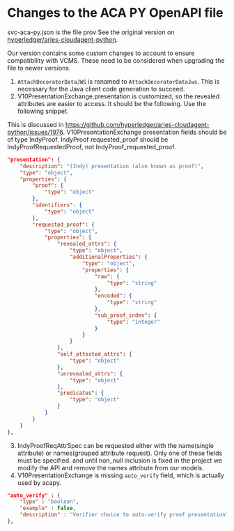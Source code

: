 # Changes to the ACA PY OpenAPI file

svc-aca-py.json is the file prov
See the original version on [hyperledger/aries-cloudagent-python](https://github.com/hyperledger/aries-cloudagent-python/blob/main/open-api/openapi.json).

Our version contains some custom changes to account to ensure compatibility with VCMS. These need to be considered when upgrading the file to newer versions.

1. `AttachDecoratorDataJWS` is renamed to `AttachDecoratorDataJws`. This is necessary for the Java client code generation to
   succeed.
2. V10PresentationExchange.presentation is customized, so the revealed attributes are easier to access.
It should be the following. Use the following snippet.

This is discussed in https://github.com/hyperledger/aries-cloudagent-python/issues/1976.
V10PresentationExchange presentation fields should be of type IndyProof.
IndyProof requested_proof should be IndyProofRequestedProof, not IndyProof_requested_proof.

```json
"presentation": {
	"description": "(Indy) presentation (also known as proof)",
	"type": "object",
	"properties": {
		"proof": {
			"type": "object"
		},
		"identifiers": {
			"type": "object"
		},
		"requested_proof": {
			"type": "object",
			"properties": {
				"revealed_attrs": {
					"type": "object",
					"additionalProperties": {
						"type": "object",
						"properties": {
							"raw": {
								"type": "string"
							},
							"encoded": {
								"type": "string"
							},
							"sub_proof_index": {
								"type": "integer"
							}
						}
					}
				},
				"self_attested_attrs": {
					"type": "object"
				},
				"unrevealed_attrs": {
					"type": "object"
				},
				"predicates": {
					"type": "object"
				}
			}
		}
	}
},
```

3. IndyProofReqAttrSpec can be requested either with the name(single attribute) or names(grouped attribute request). Only one
   of these fields must be specified. and until non_null inclusion is fixed in the project we modify the API and remove the
   names attribute from our models.
4. V10PresentationExchange is missing `auto_verify` field, which is actually used by acapy.

```json
"auto_verify" : {
	"type" : "boolean",
	"example" : false,
	"description" : "Verifier choice to auto-verify proof presentation"
},
```

